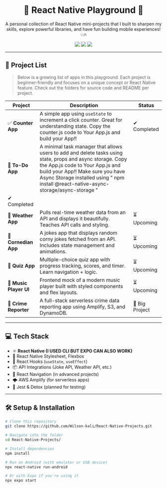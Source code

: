 <h1 align="center">📱 React Native Playground 🚀</h1>

<p align="center">
  A personal collection of React Native mini-projects that I built to sharpen my skills, explore powerful libraries, and have fun building mobile experiences! 💡🔥
</p>

<p align="center">
  <img src="https://img.shields.io/badge/React%20Native-Learning-blue?style=for-the-badge&logo=react" />
  <img src="https://img.shields.io/badge/Mobile-Projects-green?style=for-the-badge&logo=android" />
  <img src="https://img.shields.io/badge/Made%20with%20❤️%20by-WilsonKali-orange?style=for-the-badge" />
</p>

---

## 📂 Project List

> Below is a growing list of apps in this playground. Each project is beginner-friendly and focuses on a unique concept or React Native feature. Check out the folders for source code and README per project.

| Project | Description | Status |
|--------|-------------|--------|
| ✅ **Counter App** | A simple app using `useState` to increment a click counter. Great for understanding state. Copy the counter.js code to Your App.js and build your App!! | ✔ Completed |
| 🔄 **To-Do App** | A minimal task manager that allows users to add and delete tasks using state, props and async storage. Copy the App.js code to Your App.js and build your App!! Make sure you have Async Storage installed using " npm install @react-native-async-storage/async-storage "
| ✔ Completed |
| 🔄 **Weather App** | Pulls real-time weather data from an API and displays it beautifully. Teaches API calls and styling. | ⏳ Upcoming |
| 🔄 **Cornedian App** | A jokes app that displays random corny jokes fetched from an API. Includes state management and animations. | ⏳ Upcoming |
| 🔄 **Quiz App** | Multiple-choice quiz app with progress tracking, scores, and timer. Learn navigation + logic. | ⏳ Upcoming |
| 🔄 **Music Player UI** | Frontend mock of a modern music player built with styled components and flex layouts. | ⏳ Upcoming |
| 🔄 **Crime Reporter** | A full-stack serverless crime data reporting app using Amplify, S3, and DynamoDB. | 🚧 Big Project |

---

## 💻 Tech Stack

- ⚛ **React Native (I USED CLI BUT EXPO CAN ALSO WORK)**
- 🎨 React Native Stylesheet, Flexbox
- 🧠 React Hooks (`useState`, `useEffect`)
- 📦 API Integrations (Joke API, Weather API, etc.)
- 🔄 React Navigation (in advanced projects)
- 🌩️ AWS Amplify (for serverless apps)
- 🧪 Jest & Detox (planned for testing)

---

## 🛠 Setup & Installation

```bash
# Clone this repository
git clone https://github.com/Wilson-kali/React-Native-Projects.git

# Navigate into the folder
cd React-Native-Projects/

# Install dependencies
npm install

# Run on Android (with emulator or USB device)
npx react-native run-android

# Or with Expo if you're using it
npx expo start
